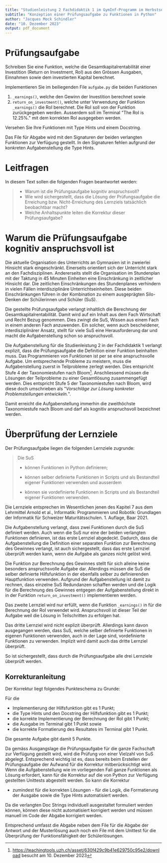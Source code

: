 ```yaml
---
title: "Studienleistung 2 Fachdidaktik 1 im GymInf-Programm im Herbstsemester 2023"
subtitle: "Konzeption einer Prüfungsaufgabe zu Funktionen in Python"
author: "Jacques Mock Schindler"
date: "10. Dezember 2023"
output: pdf_document
---
```


# Prüfungsaufgabe

Schreiben Sie eine Funktion, welche die Gesamtkapitalrentabilität einer
Investition (Return on Investment, RoI) aus den Grössen Ausgaben,
Einnahmen sowie dem investierten Kapital berechnet.

Implementieren Sie im beiliegenden File `aufgabe.py` die beiden Funktionen

1. `_earnings()`, welche den Gewinn der Investition berechnet sowie
2. `return_on_investment()`, welche unter Verwendung der Funktion
   `_earnings()` die RoI berechnet. Die RoI soll von der Funktion
   zurückgegeben werden. Ausserdem soll im Terminal "The RoI is 12.25%."
   mit dem korrekten RoI ausgegeben werden.

Versehen Sie Ihre Funktionen mit Type Hints und einem Docstring.

Das File für Abgabe wird mit den Signaturen der beiden verlangten
Funktionen zur Verfügung gestellt. In den Signaturen fehlen aufgrund der
konkreten Aufgabenstellung die Type Hints.


# Leitfragen

In diesem Text sollen die folgenden Fragen beantwortet werden:

>- Warum ist die Prüfungsaufgabe kognitiv anspruchsvoll?
>- Wie wird sichergestellt, dass die Lösung der Prüfungsaufgabe die
>  Erreichung bzw. Nicht-Erreichung des Lernziels tatsächlich beobachtbar
>  macht?
>- Welche Anhaltspunkte leiten die Korrektur dieser
>  Prüfungsaufgabe?

# Warum die Prüfungsaufgabe kognitiv anspruchsvoll ist

Die aktuelle Organisation des Unterrichts an Gymnasien ist in zweierlei
Hinsicht stark eingeschränkt. Einerseits orientiert sich der Unterricht
stark an den Fachdisziplinen. Andererseits stellt die
Organisation im Stundenplan mit der Taktung in 45 Minuten Einheiten eine
Einschränkung in zeitlicher Hinsicht dar.
Die zeitlichen Einschränkungen des Stundenplanes verhindern in vielen
Fällen interdisziplinäre Unterrichtseinheiten.
Diese beiden Einschränkungen führen in der Kombination zu einem
ausgeprägten Silo-Denken der Schülerinnen und Schüler (SuS).

Die gestellte Prüfungsaufgabe verlangt inhaltlich die Berechnung der
Gesamtkapitalrentabilität. Damit wird auf ein Inhalt aus dem Fach
Wirtschaft und Recht Bezug genommen. Dies zwingt die SuS, Wissen aus
einem Fach in einem anderen Fach anzuwenden. Ein solcher, wenn auch
bescheidener, interdisziplinärer Ansatz, stellt für viele SuS eine
Herausforderung dar und macht die Aufgabenstellung schon so
anspruchsvoll.

Die Aufgabenstellung für die Studienleistung 2 in der Fachdidaktik 1
verlangt explizit, dass die Prüfungsaufgabe die Definition einer
Funktion beinhalten muss. Das Programmieren von Funktionen ist per se
eine anspruchsvolle Aufgabe. Um entsprechende Probleme zu meistern, muss
die Aufgabenstellung zuerst in Teilprobleme zerlegt werden. Dies
entspricht Stufe 4 der Taxonomiestufen nach Bloom[^1]. 
Anschliessend müssen die Lösungen der Teilprobleme zu einer Gesamtlösung
zusammengefügt werden. Dies entspricht Stufe 5 der Taxonomiestufen nach
Bloom, wird diese doch umschrieben als "*Vorschläge zur Lösung konkreter
Problemstellungen entwickeln.*".

Damit erreicht die Aufgabenstellung immerhin die zweithöchste
Taxonomiestufe nach Bloom und darf als kognitiv anspruchsvoll bezeichnet
werden.

# Überprüfung der Lernziele

Der Prüfungsaufgabe liegen die folgenden Lernziele zugrunde:

>Die SuS
>
>- können Funktionen in Python definieren;
>
>- können selber definierte Funktionen in Scripts und als Bestandteil
>  eigener Funktionen verwenden und ausserdem
> 
>- können sie vordefinierte Funktionen in Scripts und als Bestandteil
>  eigener Funktionen verwenden.

Die Lernziele entsprechen im Wesentlichen jenen des Kapitel 7 aus dem
Lehrmittel Arnold et al., Informatik: Programmieren und Robotik:
Grundlagen der Informatik für Schweizer Maturitätsschulen. 1. Auflage,
Baar 2021.

Die Aufgabenstellung verlangt, dass zwei Funktionen durch die SuS
definiert werden. Auch wenn die SuS nur eine der beiden verlangten
Funktionen definieren, ist das erste Lernziel abgedeckt. Dadurch,
dass die Aufgabenstellung die Definition einer separaten Funktion zur
Berechnung des Gewinnes verlangt, ist auch sichergestellt, dass das
erste Lernziel überprüft werden kann, wenn die Aufgabe als ganzes nicht
gelöst wird.

Die Funktion zur Berechnung des Gewinnes stellt für sich alleine keine
besonders anspruchsvolle Aufgabe dar. Allerdings müssen die SuS die
selber definierte Hilfsfunktion in der ebenfalls selber zu definierenden
Hauptfunktion verwenden. Aufgrund der Aufgabenstellung ist damit zu
rechnen, dass einzelne SuS Redundanzen schaffen werden und die Logik für
die Berechnung des Gewinnes entgegen der Aufgabenstellung direkt in in
der Funktion `return_on_investment()` implementieren werden.

Das zweite Lernziel wird nur erfüllt, wenn die Funktion `_earnings()` in
für die Berechnung der RoI verwendet wird. Anspruchsvoll ist dieser Teil
der Aufgabe weil die Lösung in Teilschritten zu erfolgen hat.

Das
dritte Lernziel wird nicht explizit überprüft. Allerdings kann davon
ausgegangen werden, dass SuS, welche selber definierte Funktionen in
eigenen Funktionen verwenden, auch in der Lage sind, vordefinierte
Funktionen zu verwenden. Implizit wird damit auch das dritte Lernziel
überprüft.

So ist sichergestellt, dass durch die Prüfungsaufgabe alle drei
Lernziele überprüft werden.

## Korrekturanleitung

Der Korrektur liegt folgendes Punkteschema zu Grunde:

Für die

- Implementierung der Hilfsfunktion gibt es 1 Punkt;
- die Type Hints und den Docstring der Hilfsfunktion gibt es 1 Punkt;
- die korrekte Implementierung der Berechnung der RoI gibt 1 Punkt;
- die Ausgabe im Terminal gibt 1 Punkt sowie
- die korrekte Formatierung des Resultates im Terminal gibt 1 Punkt.

Die gesamte Aufgabe gibt damit 5 Punkte.

Da gemäss Ausgangslage die Prüfungsaufgabe für die ganze Fachschaft zur
Verfügung gestellt wird, wird die Prüfung von einer Vielzahl von SuS
abgelegt.
Entsprechend wichtig ist es, dass bereits beim Erstellen der
Prüfungsaufgabe der Aufwand für die Korrektur mitberücksichtigt wird.
Wenn die Aufgabenstellung wie im vorliegenden Fall ganze Funktionen als
Lösung erfordert, kann für die Korrektur auf die von Python zur
Verfügung gestellten Unittests abgestellt werden. So kann die Korrektur
- zumindest für die korrekten Lösungen - für die Logik, die Formatierung
der Ausgabe sowie die Type Hints automatisiert werden.

Da die verlangten Doc Strings individuell ausgestaltet formuliert werden
können, können diese nicht automatisiert korrigiert werden und müssen
manuell im Code der Abgabe korrigiert werden.

Entsprechend umfasst die Abgabe neben dem File für die Abgabe der
Antwort und der Musterlösung auch noch ein File mit dem Unittest für die
Überprüfung der Funktionsfähigkeit der Schülerlösungen.


[^1]: https://teachingtools.uzh.ch/asset/630f429c9b41e629750c95e2/download
    besucht am 10. Dezember 2023